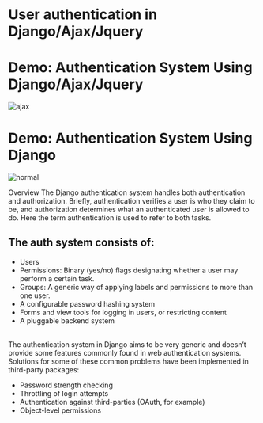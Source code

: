 # User authentication in Django/Ajax/Jquery
# Demo: Authentication System Using Django/Ajax/Jquery
![ajax](https://user-images.githubusercontent.com/67781881/132255146-7ec7ec6d-307d-4e14-b4a9-3ba8813c8b1d.gif)
# Demo: Authentication System Using Django
![normal](https://user-images.githubusercontent.com/67781881/132255095-4123af41-ee2f-4fa6-bf35-ac3dd171e516.gif)

Overview
The Django authentication system handles both authentication and authorization.
Briefly, authentication verifies a user is who they claim to be, and authorization
determines what an authenticated user is allowed to do. Here the term authentication
is used to refer to both tasks.
## The auth system consists of:
* Users
* Permissions: Binary (yes/no) flags designating whether a user may perform a certain task.
* Groups: A generic way of applying labels and permissions to more than one user.
* A configurable password hashing system
* Forms and view tools for logging in users, or restricting content
* A pluggable backend system
<br>
The authentication system in Django aims to be very generic and doesn’t provide some features commonly found in web authentication systems. Solutions for some of these common problems have been implemented in third-party packages:

* Password strength checking
* Throttling of login attempts
* Authentication against third-parties (OAuth, for example)
* Object-level permissions
